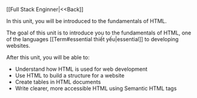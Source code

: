 [[Full Stack Enginner|<<Back]]

In this unit, you will be introduced to the fundamentals of HTML.

The goal of this unit is to introduce you to the fundamentals of HTML, one of the languages [[Term#essential thiết yếu|essential]] to developing websites.

After this unit, you will be able to:

- Understand how HTML is used for web development
- Use HTML to build a structure for a website
- Create tables in HTML documents
- Write clearer, more accessible HTML using Semantic HTML tags